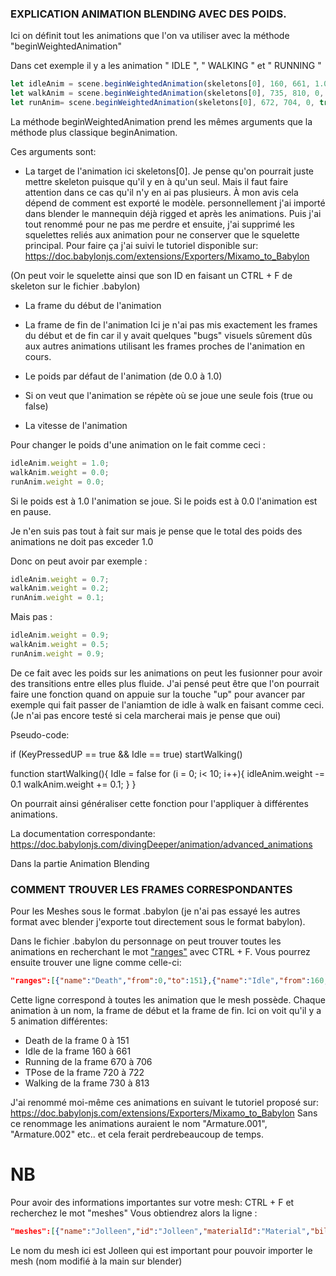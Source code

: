 ### EXPLICATION ANIMATION BLENDING AVEC DES POIDS.
Ici on définit tout les animations que l'on va utiliser avec la méthode "beginWeightedAnimation"

Dans cet exemple il y a les animation " IDLE ", " WALKING " et " RUNNING " 

```js
let idleAnim = scene.beginWeightedAnimation(skeletons[0], 160, 661, 1.0, true, 1);
let walkAnim = scene.beginWeightedAnimation(skeletons[0], 735, 810, 0, true, 10);
let runAnim= scene.beginWeightedAnimation(skeletons[0], 672, 704, 0, true, 0.5);
``` 
La méthode beginWeightedAnimation prend les mêmes arguments que la méthode plus classique beginAnimation.


Ces arguments sont: 
 - La target de l'animation ici skeletons[0].
 Je pense qu'on pourrait juste mettre skeleton puisque qu'il y en à qu'un seul. Mais il faut faire attention dans ce cas qu'il n'y en ai pas plusieurs. À mon avis cela dépend de comment est exporté le modèle. personnellement j'ai importé dans blender le mannequin déjà rigged et après les animations. Puis j'ai tout renommé pour ne pas me perdre et ensuite, j'ai supprimé les squelettes reliés aux animation pour ne conserver que le squelette principal.
 Pour faire ça j'ai suivi le tutoriel disponible sur: 
 https://doc.babylonjs.com/extensions/Exporters/Mixamo_to_Babylon
 
 (On peut voir le squelette ainsi que son ID en faisant un CTRL + F de skeleton sur le fichier .babylon)

 - La frame du début de l'animation
 - La frame de fin de l'animation
Ici je n'ai pas mis exactement les frames du début et de fin car il y avait quelques "bugs" visuels sûrement dûs aux autres animations utilisant les frames proches de l'animation en cours.

 - Le poids par défaut de l'animation (de 0.0 à 1.0)
 - Si on veut que l'animation se répète où se joue une seule fois (true ou false)
 - La vitesse de l'animation


Pour changer le poids d'une animation on le fait comme ceci : 

```js
idleAnim.weight = 1.0;
walkAnim.weight = 0.0;
runAnim.weight = 0.0;
```
Si le poids est à 1.0 l'animation se joue.
Si le poids est à 0.0 l'animation est en pause.

Je n'en suis pas tout à fait sur mais je pense que le total des poids des animations ne doit pas exceder 1.0

Donc on peut avoir par exemple :
```js
idleAnim.weight = 0.7;
walkAnim.weight = 0.2;
runAnim.weight = 0.1;
```
Mais pas :
```js
idleAnim.weight = 0.9;
walkAnim.weight = 0.5;
runAnim.weight = 0.9;
```

De ce fait avec les poids sur les animations on peut les fusionner pour avoir des transitions entre elles plus fluide.
J'ai pensé peut être que l'on pourrait faire une fonction quand on appuie sur la touche "up" pour avancer par exemple qui fait passer de l'aniamtion de idle à walk
en faisant comme ceci.
(Je n'ai pas encore testé si cela marcherai mais je pense que oui)

Pseudo-code:

if (KeyPressedUP == true && Idle == true)
startWalking()

function startWalking(){
    Idle  = false
    for (i = 0; i< 10; i++){
        idleAnim.weight -= 0.1
        walkAnim.weight += 0.1;
    }
}

On pourrait ainsi généraliser cette fonction pour l'appliquer à différentes animations.

La documentation correspondante:
https://doc.babylonjs.com/divingDeeper/animation/advanced_animations 

Dans la partie Animation Blending

### COMMENT TROUVER LES FRAMES CORRESPONDANTES

Pour les Meshes sous le format .babylon (je n'ai pas essayé les autres format avec blender j'exporte tout directement sous le format babylon).

Dans le fichier .babylon du personnage on peut trouver toutes les animations en recherchant le mot <ins>"ranges"</ins> avec CTRL + F.
Vous pourrez ensuite trouver une ligne comme celle-ci:

```json
"ranges":[{"name":"Death","from":0,"to":151},{"name":"Idle","from":160,"to":661},{"name":"Running","from":670,"to":706},{"name":"TPose","from":720,"to":722},{"name":"Walking","from":730,"to":813}]}]
```

Cette ligne correspond à toutes les animation que le mesh possède.
Chaque animation à un nom, la frame de début et la frame de fin.
Ici on voit qu'il y a 5 animation différentes:
 - Death de la frame 0 à 151
 - Idle de la frame 160 à 661
 - Running de la frame 670 à 706
 - TPose de la frame 720 à 722
 - Walking de la frame 730 à 813

J'ai renommé moi-même ces animations en suivant le tutoriel proposé sur: https://doc.babylonjs.com/extensions/Exporters/Mixamo_to_Babylon
Sans ce renommage les animations auraient le nom "Armature.001", "Armature.002" etc.. et cela ferait perdrebeaucoup de temps.


# NB 
Pour avoir des informations importantes sur votre mesh: 
CTRL + F et recherchez le mot "meshes"
Vous obtiendrez alors la ligne :

```json
"meshes":[{"name":"Jolleen","id":"Jolleen","materialId":"Material","billboardMode":0,"position":[0,0,0],"rotation":[0,0,0],"scaling":[1,1,1], "..."}]
````

Le nom du mesh ici est Jolleen qui est important pour pouvoir importer le mesh (nom modifié à la main sur blender)

